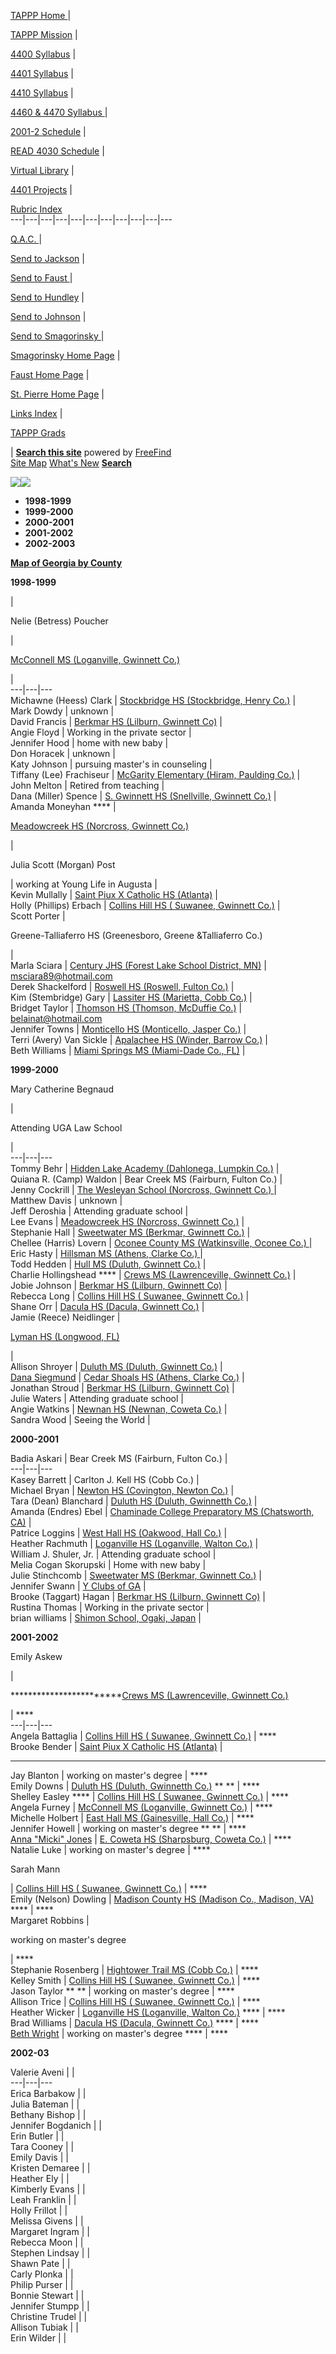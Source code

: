 [TAPPP Home ](http://www.coe.uga.edu/%7Esmago/TAPPP/TAPPP.htm) |

[TAPPP Mission](http://www.coe.uga.edu/%7Esmago/TAPPP/TAPPPmission.htm) |

[4400 Syllabus](../elan4400/ELAN4400_Fall2001.htm) |

[4401 Syllabus](ELAN4401Syllabus01-02.htm) |

[4410 Syllabus](ELAN4410_Fall2001.htm) |

[4460 & 4470 Syllabus
](http://www.coe.uga.edu/%7Esmago/TAPPP/ELAN4460_4470_Fall2001.htm) |

[2001-2 Schedule](http://www.coe.uga.edu/%7Esmago/TAPPP/2001-2%20Schedule.htm)
|

[READ 4030
Schedule](http://www.coe.uga.edu/%7Esmago/elan4400/READ4030-6030schedule.htm)
|

[Virtual Library](http://www.coe.uga.edu/%7Esmago/VirtualLibrary/index.html) |

[4401 Projects](http://www.coe.uga.edu/%7Esmago/TAPPP/4401Projects.htm) |

[Rubric Index ](http://www.coe.uga.edu/%7Esmago/TAPPP/RubricIndex.html)  
---|---|---|---|---|---|---|---|---|---|---  
  
[Q.A.C. ](http://www.coe.uga.edu/~smago/elan4400/QAC.html) |

[Send to
Jackson](http://www.coe.uga.edu/%7Esmago/submit_files/sendworkjackson.htm) |

[Send to Faust
](http://www.coe.uga.edu/%7Esmago/submit_files/sendworkfaust.htm) |

[Send to Hundley](../submit_files/sendworkhundley.htm) |

[Send to
Johnson](http://www.coe.uga.edu/~smago/submit_files/sendworkjohnson.htm) |

[Send to Smagorinsky
](http://www.coe.uga.edu/%7Esmago/submit_files/sendworksmag.htm) |

[Smagorinsky Home Page](http://www.coe.uga.edu/language/faculty/smago/) |

[Faust Home Page](http://www.coe.uga.edu/language/faculty/faust/index.html) |

[St. Pierre Home
Page](http://www.coe.uga.edu/language/faculty/estpierr/index.html) |

[Links Index](http://www.coe.uga.edu/%7Esmago/Links/linksindex.html) |

[TAPPP Grads ](http://www.coe.uga.edu/~smago/TAPPP/1998-9grads.htm)

|     [ **Search this site**](http://search.freefind.com/find.html?id=8287906)
powered by [FreeFind](http://www.freefind.com)  
  [ Site Map](http://search.freefind.com/find.html?id=8287906&m=0&p=0)    [
What's New](http://search.freefind.com/find.html?id=8287906&w=0&p=0)    [
**Search**](http://search.freefind.com/find.html?id=8287906)

_**![](../Links/grad.jpg)![](../Links/where.jpg)**_

  * **1998-1999**
  * **1999-2000**
  * **2000-2001**
  * **2001-2002**
  * **2002-2003**

**[ Map of Georgia by
County](http://www.cviog.uga.edu/Projects/gainfo/state_co.htm)**

**1998-1999**

|

Nelie (Betress) Poucher

|

[McConnell MS (Loganville, Gwinnett
Co.)](http://www.mindspring.com/~mcconnellms/)

|  
---|---|---  
Michawne (Heess) Clark | [Stockbridge HS (Stockbridge, Henry
Co.)](http://www.henry.k12.ga.us/sh/) |  
Mark Dowdy | unknown |  
David Francis | [Berkmar HS (Lilburn, Gwinnett Co)](http://www.berkmar.com/) |  
Angie Floyd |  Working in the private sector |  
Jennifer Hood  | home with new baby  |  
Don Horacek | unknown |  
Katy Johnson |  pursuing master's in counseling |  
Tiffany (Lee) Frachiseur | [ McGarity Elementary (Hiram, Paulding
Co.)](http://www.webmarketsouth.com/mcgarity/ ) |  
John Melton |  Retired from teaching |  
Dana (Miller) Spence |  [ S. Gwinnett HS (Snellville, Gwinnett
Co.)](http://www.gwinnett.k12.ga.us/SouthHS/ ) |  
Amanda Moneyhan **** |

[Meadowcreek HS (Norcross, Gwinnett Co.)](http://mhs.home.mindspring.com/)

|  
  
Julia Scott (Morgan) Post

|  working at Young Life in Augusta |  
Kevin Mullally |  [Saint Piux X Catholic HS (Atlanta)](http://www.spx.org/ ) |  
Holly (Phillips) Erbach | [Collins Hill HS ( Suwanee, Gwinnett
Co.)](http://www.gwinnett.k12.ga.us/CollinsHillHS/) |  
Scott Porter |

Greene-Talliaferro HS (Greenesboro, Greene &Talliaferro Co.)

|  
Marla Sciara | [Century JHS (Forest Lake School District,
MN)](http://www.forestlake.k12.mn.us/fl/Schools/Century_site/central_index.htm)
| [msciara89@hotmail.com](mailto:msciara89@hotmail.com)  
Derek Shackelford  | [Roswell HS (Roswell, Fulton
Co.)](http://www.roswellhigh.com/) |  
Kim (Stembridge) Gary | [Lassiter HS (Marietta, Cobb
Co.)](http://www.lassiter.org/) |  
Bridget Taylor | [ Thomson HS (Thomson, McDuffie Co.)](www.mcduffie.ga.k12.us)
| [belainat@hotmail.com](mailto:belainat@hotmail.com)  
Jennifer Towns |  [Monticello HS (Monticello, Jasper
Co.)](http://www.jasper.k12.ga.us/) |  
Terri (Avery) Van Sickle  | [ Apalachee HS (Winder, Barrow
Co.)](http://www.barrow.k12.ga.us/ahs/index.html ) |  
Beth Williams |  [Miami Springs MS (Miami-Dade Co.,
FL)](http://dcps.dade.k12.fl.us/6521/default.html) |  
  
**1999-2000**

Mary Catherine Begnaud

|

Attending UGA Law School

|  
---|---|---  
Tommy Behr | [Hidden Lake Academy (Dahlonega, Lumpkin
Co.)](http://www.hiddenlakeacademy.com/ ) |  
Quiana R. (Camp) Waldon  | Bear Creek MS (Fairburn, Fulton Co.) |  
Jenny Cockrill | [The Wesleyan School (Norcross, Gwinnett Co.)
](http://www.wesleyanschool.org/ ) |  
Matthew Davis | unknown |  
Jeff Deroshia | Attending graduate school |  
Lee Evans | [Meadowcreek HS (Norcross, Gwinnett
Co.)](http://mhs.home.mindspring.com/) |  
Stephanie Hall | [ Sweetwater MS (Berkmar, Gwinnett
Co.)](http://www.gwinnett.k12.ga.us/SweetwaterMS/ ) |  
Chellee (Harris) Lovern | [Oconee County MS (Watkinsville, Oconee Co.)
](http://www.oconee.k12.ga.us/ocms/index.htm) |  
Eric Hasty |  [Hillsman MS (Athens, Clarke Co.)
](http://www.negia.net/~hilsman/) |  
Todd Hedden | [Hull MS (Duluth, Gwinnett
Co.)](http://www.gwinnett.k12.ga.us/DuluthMS/) |  
Charlie Hollingshead **** | [Crews MS (Lawrenceville, Gwinnett
Co.)](http://www.crews.org/) |  
Jobie Johnson | [Berkmar HS (Lilburn, Gwinnett Co)](http://www.berkmar.com/) |  
Rebecca Long | [Collins Hill HS ( Suwanee, Gwinnett
Co.)](http://www.gwinnett.k12.ga.us/CollinsHillHS/) |  
Shane Orr | [Dacula HS (Dacula, Gwinnett
Co.)](http://www.gwinnett.k12.ga.us/DaculaHS/) |  
Jamie (Reece) Neidlinger |

[Lyman HS (Longwood, FL)](http://lyman.scps.k12.fl.us/)

|  
Allison Shroyer | [Duluth MS (Duluth, Gwinnett
Co.)](http://www.gwinnett.k12.ga.us/DuluthMS/) |  
[Dana Siegmund](http://www.geocities.com/danasieg/) | [Cedar Shoals HS
(Athens, Clarke Co.)](http://america.net/~cshs/) |  
Jonathan Stroud | [Berkmar HS (Lilburn, Gwinnett Co)](http://www.berkmar.com/)
|  
Julie Waters | Attending graduate school |  
Angie Watkins | [Newnan HS (Newnan, Coweta
Co.)](http://www.coweta.k12.ga.us/nhs/index.htm) |  
Sandra Wood | Seeing the World |  
  
**2000-2001**

Badia Askari | Bear Creek MS (Fairburn, Fulton Co.) |  
---|---|---  
Kasey Barrett | Carlton J. Kell HS (Cobb Co.) |  
Michael Bryan | [Newton HS (Covington, Newton
Co.)](http://www.newton.k12.ga.us/NEWTONHIGH.htm) |  
Tara (Dean) Blanchard | [Duluth HS (Duluth, Gwinnetth
Co.)](http://www.gwinnett.k12.ga.us/DuluthHS) |  
Amanda (Endres) Ebel | [ Chaminade College Preparatory MS (Chatsworth,
CA)](http://www.chaminade.org/) |  
Patrice Loggins | [West Hall HS (Oakwood, Hall
Co.)](http://www.hallco.org/schoolsweb/whhs.htm/) |  
Heather Rachmuth | [Loganville HS (Loganville, Walton
Co.)](http://www.loganvillehigh.com/) |  
William J. Shuler, Jr. | Attending graduate school |  
Melia Cogan Skorupski | Home with new baby |  
Julie Stinchcomb | [Sweetwater MS (Berkmar, Gwinnett
Co.)](http://www.gwinnett.k12.ga.us/SweetwaterMS/ ) |  
Jennifer Swann | [ Y Clubs of GA](http://www.yclub.org/) |  
Brooke (Taggart) Hagan | [Berkmar HS (Lilburn, Gwinnett
Co)](http://www.berkmar.com/) |  
Rustina Thomas | Working in the private sector |  
brian williams | [Shimon School, Ogaki, Japan](http://www.shimonjuku.com/) |  
  
**2001-2002**

Emily Askew

|

************************[Crews MS (Lawrenceville, Gwinnett
Co.)](http://www.crews.org/)

| ****  
---|---|---  
Angela Battaglia | [Collins Hill HS ( Suwanee, Gwinnett
Co.)](http://www.gwinnett.k12.ga.us/CollinsHillHS/) | ****  
Brooke Bender | [Saint Piux X Catholic HS (Atlanta)](http://www.spx.org/ ) |
****  
Jay Blanton | working on master's degree | ****  
Emily Downs | [Duluth HS (Duluth, Gwinnetth
Co.)](http://www.gwinnett.k12.ga.us/DuluthHS) ** ** | ****  
Shelley Easley **** | [Collins Hill HS ( Suwanee, Gwinnett
Co.)](http://www.gwinnett.k12.ga.us/CollinsHillHS/) | ****  
Angela Furney | [McConnell MS (Loganville, Gwinnett
Co.)](http://www.mindspring.com/~mcconnellms/) | ****  
Michelle Holbert | [East Hall MS (Gainesville, Hall
Co.)](http://www.hallco.org/ehms/) | ****  
Jennifer Howell | working on master's degree ** ** | ****  
[Anna "Micki" Jones](http://mickijones.tripod.com/AmericanLiterature.html) |
[E. Coweta HS (Sharpsburg, Coweta
Co.)](http://www.coweta.k12.ga.us/echs/index.htm) | ****  
Natalie Luke | working on master's degree | ****  
  

Sarah Mann

| [Collins Hill HS ( Suwanee, Gwinnett
Co.)](http://www.gwinnett.k12.ga.us/CollinsHillHS/) | ****  
Emily (Nelson) Dowling | [Madison County HS (Madison Co., Madison, VA)
](http://www.madisonschools.k12.va.us/)**** | ****  
Margaret Robbins |

working on master's degree

| ****  
Stephanie Rosenberg | [Hightower Trail MS (Cobb
Co.)](http://www.cobb.k12.ga.us/~hightowertrail/) | ****  
Kelley Smith | [Collins Hill HS ( Suwanee, Gwinnett
Co.)](http://www.gwinnett.k12.ga.us/CollinsHillHS/) | ****  
Jason Taylor ** ** |  working on master's degree | ****  
Allison Trice  | [Collins Hill HS ( Suwanee, Gwinnett
Co.)](http://www.gwinnett.k12.ga.us/CollinsHillHS/) | ****  
Heather Wicker | [ Loganville HS (Loganville, Walton
Co.)](http://www.loganvillehigh.com/) **** | ****  
Brad Williams | [Dacula HS (Dacula, Gwinnett
Co.)](http://www.gwinnett.k12.ga.us/DaculaHS/) **** | ****  
[Beth Wright](http://members.tripod.com/kwiris/index.htm) |  working on
master's degree **** | ****  
  


**2002-03**

Valerie Aveni |  |  
---|---|---  
Erica Barbakow |  |  
Julia Bateman |  |  
Bethany Bishop |  |  
Jennifer Bogdanich |  |  
Erin Butler |  |  
Tara Cooney |  |  
Emily Davis |  |  
Kristen Demaree |  |  
Heather Ely |  |  
Kimberly Evans |  |  
Leah Franklin |  |  
Holly Frillot |  |  
Melissa Givens |  |  
Margaret Ingram |  |  
Rebecca Moon |  |  
Stephen Lindsay |  |  
Shawn Pate |  |  
Carly Plonka |  |  
Philip Purser |  |  
Bonnie Stewart |  |  
Jennifer Stumpp |  |  
Christine Trudel |  |  
Allison Tubiak |  |  
Erin Wilder |  |  
  










